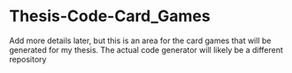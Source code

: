 # Thesis-Code-Card_Games

Add more details later, but this is an area for the card games that will be generated for my thesis. The actual code generator will likely be a different repository
